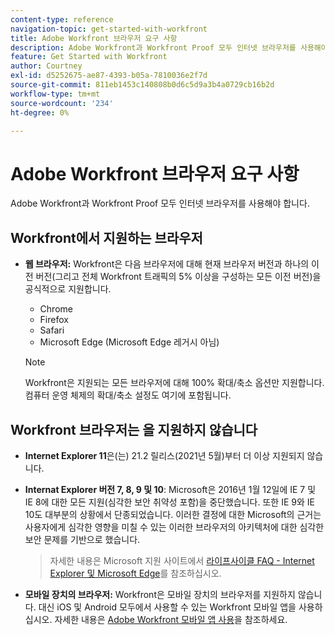 ```yaml
---
content-type: reference
navigation-topic: get-started-with-workfront
title: Adobe Workfront 브라우저 요구 사항
description: Adobe Workfront과 Workfront Proof 모두 인터넷 브라우저를 사용해야 합니다.
feature: Get Started with Workfront
author: Courtney
exl-id: d5252675-ae87-4393-b05a-7810036e2f7d
source-git-commit: 811eb1453c140808b0d6c5d9a3b4a0729cb16b2d
workflow-type: tm+mt
source-wordcount: '234'
ht-degree: 0%

---
```


# Adobe Workfront 브라우저 요구 사항

<!--Audited: 01/2024-->

Adobe Workfront과 Workfront Proof 모두 인터넷 브라우저를 사용해야 합니다.

## Workfront에서 지원하는 브라우저

* **웹 브라우저:** Workfront은 다음 브라우저에 대해 현재 브라우저 버전과 하나의 이전 버전(그리고 전체 Workfront 트래픽의 5% 이상을 구성하는 모든 이전 버전)을 공식적으로 지원합니다.

   * Chrome
   * Firefox
   * Safari
   * Microsoft Edge (Microsoft Edge 레거시 아님)

  >[!NOTE]
  >
  >Workfront은 지원되는 모든 브라우저에 대해 100% 확대/축소 옵션만 지원합니다. 컴퓨터 운영 체제의 확대/축소 설정도 여기에 포함됩니다.

## Workfront 브라우저는 을 지원하지 않습니다

* **Internet Explorer 11**&#x200B;은(는) 21.2 릴리스(2021년 5월)부터 더 이상 지원되지 않습니다.

* **Internat Explorer 버전 7, 8, 9 및 10**: Microsoft은 2016년 1월 12일에 IE 7 및 IE 8에 대한 모든 지원(심각한 보안 취약성 포함)을 중단했습니다. 또한 IE 9와 IE 10도 대부분의 상황에서 단종되었습니다. 이러한 결정에 대한 Microsoft의 근거는 사용자에게 심각한 영향을 미칠 수 있는 이러한 브라우저의 아키텍처에 대한 심각한 보안 문제를 기반으로 했습니다.
  >자세한 내용은 Microsoft 지원 사이트에서 [라이프사이클 FAQ - Internet Explorer 및 Microsoft Edge](https://support.microsoft.com/en-us/help/17454/lifecycle-faq-internet-explorer)를 참조하십시오. <!--the title of this page changes; ensure accuracy-->

* **모바일 장치의 브라우저:** Workfront은 모바일 장치의 브라우저를 지원하지 않습니다. 대신 iOS 및 Android 모두에서 사용할 수 있는 Workfront 모바일 앱을 사용하십시오. 자세한 내용은 [Adobe Workfront 모바일 앱 사용](../workfront-basics/mobile-apps/using-the-workfront-mobile-app/use-the-mobile-app.md)을 참조하세요.



